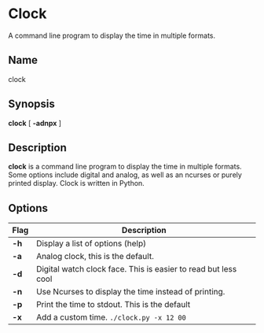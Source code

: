 # Clock

A command line program to display the time in multiple formats.

## Name

clock

## Synopsis

**clock** \[ **-adnpx** \]

## Description

**clock** is a command line program to display the time in multiple formats. Some options include digital and analog, as well as an ncurses or purely printed display. Clock is written in Python.

## Options

| Flag   | Description                                                    |
| ------ | -------------------------------------------------------------- |
| **-h** | Display a list of options (help)                               |
| **-a** | Analog clock, this is the default.                             |
| **-d** | Digital watch clock face. This is easier to read but less cool |
| **-n** | Use Ncurses to display the time instead of printing.           |
| **-p** | Print the time to stdout. This is the default                  |
| **-x** | Add a custom time. `./clock.py -x 12 00`                       |


